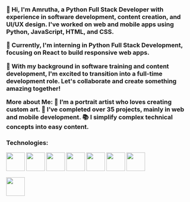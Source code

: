 
<h3> 👋 Hi, I'm Amrutha, a Python Full Stack Developer with experience in software development, content creation, and UI/UX design. I've worked on web and mobile apps using Python, JavaScript, HTML, and CSS.    

🌱 Currently, I'm interning in Python Full Stack Development, focusing on React to build responsive web apps.

🤝 With my background in software training and content development, I'm excited to transition into a full-time development role. Let's collaborate and create something amazing together!

 More about Me:
🎨 I’m a portrait artist who loves creating custom art.
🚀 I’ve completed over 35 projects, mainly in web and mobile development.
📚 I simplify complex technical concepts into easy content. 
</h3>

 <h3>Technologies:</h3>
<p>
 

 <img src="https://cdn.jsdelivr.net/gh/devicons/devicon@latest/icons/html5/html5-original-wordmark.svg" width=50 height=50 />

<img src="https://cdn.jsdelivr.net/gh/devicons/devicon@latest/icons/bootstrap/bootstrap-original.svg" width=50 height=50  />

<img src="https://cdn.jsdelivr.net/gh/devicons/devicon@latest/icons/css3/css3-original.svg"  width=50 height=50 />

<img src="https://cdn.jsdelivr.net/gh/devicons/devicon@latest/icons/javascript/javascript-original.svg" width=50 height=50  />

<img src="https://cdn.jsdelivr.net/gh/devicons/devicon@latest/icons/django/django-plain.svg" width=50 height=50  />

<img src="https://cdn.jsdelivr.net/gh/devicons/devicon@latest/icons/python/python-original.svg"  width=50 height=50 />

<img src="https://cdn.jsdelivr.net/gh/devicons/devicon@latest/icons/flask/flask-original.svg" width=50 height=50  />

<img src="https://cdn.jsdelivr.net/gh/devicons/devicon@latest/icons/react/react-original-wordmark.svg"  width=50 height=50 /></p>

                    


